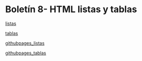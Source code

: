 # Boletín 8- HTML listas y tablas

[listas](https://github.com/angelaserantes/LMSXI-Boletin08/blob/main/lista.html)

[tablas](https://github.com/angelaserantes/LMSXI-Boletin08/blob/main/tabla.html)

[githubpages_listas](https://angelaserantes.github.io/LMSXI-Boletin08/lista.html)

[githubpages_tablas](https://angelaserantes.github.io/LMSXI-Boletin08/tabla.html)